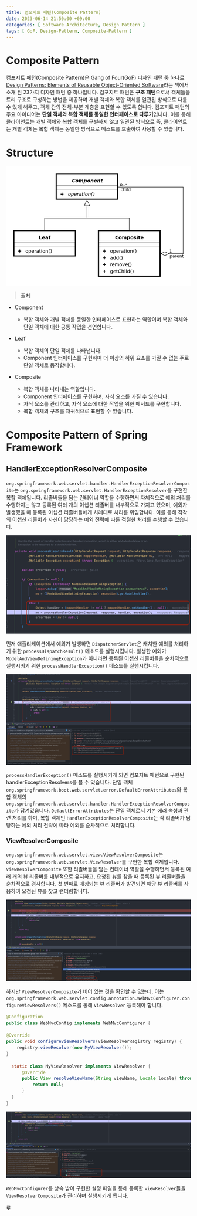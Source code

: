 ```yaml
---
title: 컴포지트 패턴(Composite Pattern)
date: 2023-06-14 21:50:00 +09:00
categories: [ Software Architecture, Design Pattern ]
tags: [ GoF, Design-Pattern, Composite-Pattern ]
---
```


# Composite Pattern

컴포지트 패턴(Composite Pattern)은 Gang of Four(GoF) 디자인 패턴 중 하나로 [Design Patterns: Elements of Reusable Object-Oriented Software](https://www.yes24.com/Product/Goods/17525598)라는 책에서 소개 된 23가지 디자인 패턴 중 하나입니다.
컴포지트 패턴은 **구조 패턴**으로서 객체들을 트리 구조로 구성하는 방법을 제공하며 개별 객체와 복합 객체를 일관된 방식으로 다룰 수 있게 해주고, 객체 간의 전체-부분 계층을 표현할 수 있도록 합니다.
컴포지트 패턴의 주요 아이디어는 **단일 객체와 복합 객체를 동일한 인터페이스로 다루기**입니다. 
이를 통해 클라이언트는 개별 객체와 복합 객체를 구별하지 않고 일관된 방식으로 즉, 클라이언트는 개별 객체든 복합 객체든 동일한 방식으로 메소드를 호출하여 사용할 수 있습니다.

# Structure

![composite-pattern](/assets/img/software-architecture/design-pattern/composite-pattern/composite-pattern.png)  
> [출처](https://ko.wikipedia.org/wiki/%EC%BB%B4%ED%8F%AC%EC%A7%80%ED%8A%B8_%ED%8C%A8%ED%84%B4)

- Component
  - 복합 객체와 개별 객체를 동일한 인터페이스로 표현하는 역할이며 복합 객체와 단일 객체에 대한 공통 작업을 선언합니다. 

- Leaf
  - 복합 객체의 단일 객체를 나타냅니다.  
  - Component 인터페이스를 구현하며 더 이상의 하위 요소를 가질 수 없는 주로 단일 객체로 동작합니다.

- Composite
  - 복합 객체를 나타내는 역할입니다.
  - Component 인터페이스를 구현하며, 자식 요소를 가질 수 있습니다.
  - 자식 요소를 관리하고, 자식 요소에 대한 작업을 위한 메서드를 구현합니다.
  - 복합 객체의 구조를 재귀적으로 표현할 수 있습니다.

# Composite Pattern of Spring Framework

## HandlerExceptionResolverComposite

``org.springframework.web.servlet.handler.HandlerExceptionResolverComposite``는 ``org.springframework.web.servlet.HandlerExceptionResolver``를 구현한 복합 객체입니다.
리졸버들을 담는 컨테이너 역할을 수행하면서 자체적으로 예외 처리를 수행하지는 않고 등록된 여러 개의 이셉션 리졸버를 내부적으로 가지고 있으며, 예외가 발생했을 때 등록된 이셉션 리졸버들에게 차례대로 처리를 위임합니다. 
이를 통해 각각의 이셉션 리졸버가 자신이 담당하는 예외 전략에 따른 적절한 처리를 수행할 수 있습니다. 

![process-dispatch-result](/assets/img/software-architecture/design-pattern/composite-pattern/process-dispatch-result.png)  

먼저 애플리케이션에서 예외가 발생하면 ``DispatcherServlet``은 캐치한 예외를 처리하기 위한 ``processDispatchResult()`` 메소드를 실행시킵니다. 
발생한 예외가 ``ModelAndViewDefiningException``가 아니라면 등록된 이셉션 리졸버들을 순차적으로 실행시키기 위한 ``processHandlerException()`` 메소드를 실행시킵니다. 

![process-handler-exception](/assets/img/software-architecture/design-pattern/composite-pattern/process-handler-exception.png)  

``processHandlerException()`` 메소드를 실행시키게 되면 컴포지트 패턴으로 구현된 handlerExceptionResolvers를 볼 수 있습니다.
단일 객체 ``org.springframework.boot.web.servlet.error.DefaultErrorAttributes``와 복합 객체의 ``org.springframework.web.servlet.handler.HandlerExceptionResolverComposite``가 담겨있습니다. 
``DefaultErrorAttributes``는 단일 객체로서 기본 에러 속성과 관련 처리를 하며, 복합 객체인 ``HandlerExceptionResolverComposite``는 각 리졸버가 담당하는 예외 처리 전략에 따라 예외를 순차적으로 처리합니다.  

### ViewResolverComposite

``org.springframework.web.servlet.view.ViewResolverComposite``는 ``org.springframework.web.servlet.ViewResolver``를 구현한 복합 객체입니다. 
``ViewResolverComposite`` 또한 리졸버들을 담는 컨테이너 역활을 수행하면서 등록된 여러 개의 뷰 리졸버를 내부적으로 유지하고, 요청된 뷰를 찾을 때 등록된 뷰 리졸버들을 순차적으로 검사합니다. 
첫 번째로 매칭되는 뷰 리졸버가 발견되면 해당 뷰 리졸버를 사용하여 요청된 뷰를 찾고 랜더링합니다. 

![resolve-view-name](/assets/img/software-architecture/design-pattern/composite-pattern/resolve-view-name.png) 

하지만 ``ViewResolverComposite``가 비어 있는 것을 확인할 수 있는데, 이는  ``org.springframework.web.servlet.config.annotation.WebMvcConfigurer.configureViewResolvers()`` 메소드를 통해 ``ViewResolver`` 등록해야 합니다.  

```java
@Configuration
public class WebMvcConfig implements WebMvcConfigurer {

@Override
public void configureViewResolvers(ViewResolverRegistry registry) {
    registry.viewResolver(new MyViewResolver());
}

  static class MyViewResolver implements ViewResolver {
      @Override
      public View resolveViewName(String viewName, Locale locale) throws Exception {
          return null;
      }
  }
}
```  

![add-view-resolver](/assets/img/software-architecture/design-pattern/composite-pattern/add-view-resolver.png)  

``WebMvcConfigurer``를 상속 받아 구현한 설정 파일을 통해 등록한 ``viewResolver``들을 ``ViewResolverComposite``가 관리하며 실행시키게 됩니다.

로
